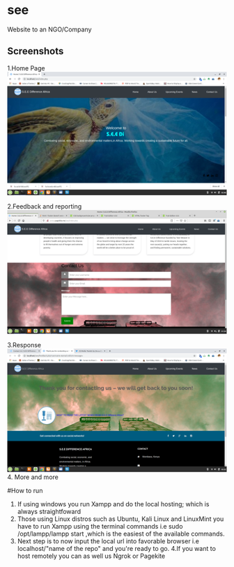 # see
Website to an NGO/Company

## Screenshots
1.Home Page
![](/images/1.png)

2.Feedback and reporting
![](/images/2.png)

3.Response
![](/images/3.png)
4. More and more

#How to run
1. If using windows you run Xampp and do the local hosting; which is always straightfoward
2. Those using Linux distros such as Ubuntu, Kali Linux and LinuxMint you have to run Xampp using the terminal commands i.e sudo /opt/lampp/lampp start ,which is the easiest of the available commands.
3. Next step is to now input the local url into favorable browser i.e localhost/"name of the repo" and you're ready to go.
4.If you want to host remotely you can as well us Ngrok or Pagekite 
